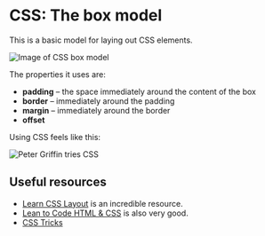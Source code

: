 # CSS: The box model

This is a basic model for laying out CSS elements.

![Image of CSS box model](http://css-tricks.com/wp-content/csstricks-uploads/firebox.png)

The properties it uses are:

* **padding** – the space immediately around the content of the box
* **border** – immediately around the padding
* **margin** – immediately around the border
* **offset**

Using CSS feels like this:

![Peter Griffin tries CSS](http://i.imgur.com/Q3cUg29.gif)

## Useful resources
* [Learn CSS Layout](http://learnlayout.com) is an incredible resource.
* [Lean to Code HTML & CSS](http://learn.shayhowe.com/html-css/) is also very good.
* [CSS Tricks](http://css-tricks.com)
